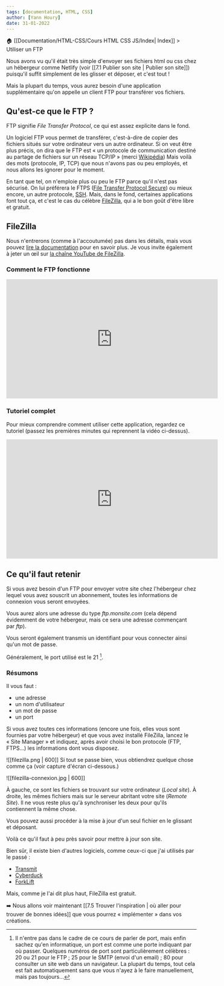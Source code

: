 ```yaml
---
tags: [documentation, HTML, CSS]
author: [Yann Houry]
date: 31-01-2022
---
```


🏠 [[Documentation/HTML-CSS/Cours HTML CSS JS/Index| Index]] > Utiliser un FTP

Nous avons vu qu'il était très simple d'envoyer ses fichiers html ou css chez un hébergeur comme Netlify (voir [[7.1 Publier son site | Publier son site]]) puisqu'il suffit simplement de les glisser et déposer, et c'est tout !

Mais la plupart du temps, vous aurez besoin d'une application supplémentaire qu'on appelle un client FTP pour transférer vos fichiers.

## Qu'est-ce que le FTP ?
FTP signifie *File Transfer Protocol*, ce qui est assez explicite dans le fond.

Un logiciel FTP vous permet de transférer, c'est-à-dire de copier des fichiers situés sur votre ordinateur vers un autre ordinateur. Si on veut être plus précis, on dira que le FTP est « un protocole de communication destiné au partage de fichiers sur un réseau TCP/IP » (merci [Wikipédia](https://fr.wikipedia.org/wiki/File_Transfer_Protocol)) Mais voilà des mots (protocole, IP, TCP) que nous n'avons pas ou peu employés, et nous allons les ignorer pour le moment.

En tant que tel, on n'emploie plus ou peu le FTP parce qu'il n'est pas sécurisé. On lui préférera le FTPS ([File Transfer Protocol Secure](https://fr.wikipedia.org/wiki/File_Transfer_Protocol_Secure)) ou mieux encore, un autre protocole, [SSH](https://fr.wikipedia.org/wiki/Secure_Shell). Mais, dans le fond, certaines applications font tout ça, et c'est le cas du célèbre [FileZilla](https://filezilla-project.org/download.php?platform=osx), qui a le bon goût d'être libre et gratuit.

## FileZilla
Nous n'entrerons (comme à l'accoutumée) pas dans les détails, mais vous pouvez [lire la documentation](https://wiki.filezilla-project.org/Documentation) pour en savoir plus. Je vous invite également à jeter un œil sur [la chaîne YouTube de FileZilla](https://www.youtube.com/channel/UCMlhJXAux-IK-l9R2EweeEQ).

### Comment le FTP fonctionne
<iframe width="560" height="315" src="https://www.youtube.com/embed/RTmAQoYfgk8" title="YouTube video player" frameborder="0" allow="accelerometer; autoplay; clipboard-write; encrypted-media; gyroscope; picture-in-picture" allowfullscreen></iframe>

### Tutoriel complet
Pour mieux comprendre comment utiliser cette application, regardez ce tutoriel (passez les premières minutes qui reprennent la vidéo ci-dessus).

<iframe width="560" height="315" src="https://www.youtube.com/embed/geSEJhICXEM" title="YouTube video player" frameborder="0" allow="accelerometer; autoplay; clipboard-write; encrypted-media; gyroscope; picture-in-picture" allowfullscreen></iframe>

## Ce qu'il faut retenir
Si vous avez besoin d'un FTP pour envoyer votre site chez l'hébergeur chez lequel vous avez souscrit un abonnement, toutes les informations de connexion vous seront envoyées.

Vous aurez alors une adresse du type *ftp.monsite.com* (cela dépend évidemment de votre hébergeur, mais ce sera une adresse commençant par *ftp*).

Vous seront également transmis un identifiant pour vous connecter ainsi qu'un mot de passe.

Généralement, le port utilisé est le 21 [^1].

### Résumons
Il vous faut :

- une adresse
- un nom d'utilisateur
- un mot de passe
- un port

Si vous avez toutes ces informations (encore une fois, elles vous sont fournies par votre hébergeur) et que vous avez installé FileZilla, lancez le « Site Manager » et indiquez, après avoir choisi le bon protocole (FTP, FTPS...) les informations dont vous disposez.

![[filezilla.png | 600]]
Si tout se passe bien, vous obtiendrez quelque chose comme ça (voir capture d'écran ci-dessous.)

![[filezilla-connexion.jpg | 600]]

À gauche, ce sont les fichiers se trouvant sur votre ordinateur (*Local site*). À droite, les mêmes fichiers mais sur le serveur abritant votre site (*Remote Site*). Il ne vous reste plus qu'à synchroniser les deux pour qu'ils contiennent la même chose.

Vous pouvez aussi procéder à la mise à jour d'un seul fichier en le glissant et déposant.

Voilà ce qu'il faut à peu près savoir pour mettre à jour son site.

Bien sûr, il existe bien d'autres logiciels, comme ceux-ci que j'ai utilisés par le passé :

- [Transmit](https://panic.com/transmit/)
- [Cyberduck](https://cyberduck.io/)
- [ForkLift](https://binarynights.com/)

Mais, comme je l'ai dit plus haut, FileZilla est gratuit.

➡️ Nous allons voir maintenant [[7.5 Trouver l'inspiration | où aller pour trouver de bonnes idées]] que vous pourrez « implémenter » dans vos créations. 

[^1]: Il n'entre pas dans le cadre de ce cours de parler de port, mais enfin sachez qu'en informatique, un port est comme une porte indiquant par où passer. Quelques numéros de port sont particulièrement célèbres : 20 ou 21 pour le FTP ; 25 pour le SMTP (envoi d'un email) ; 80 pour consulter un site web dans un navigateur. La plupart du temps, tout cela est fait automatiquement sans que vous n'ayez à le faire manuellement, mais pas toujours...